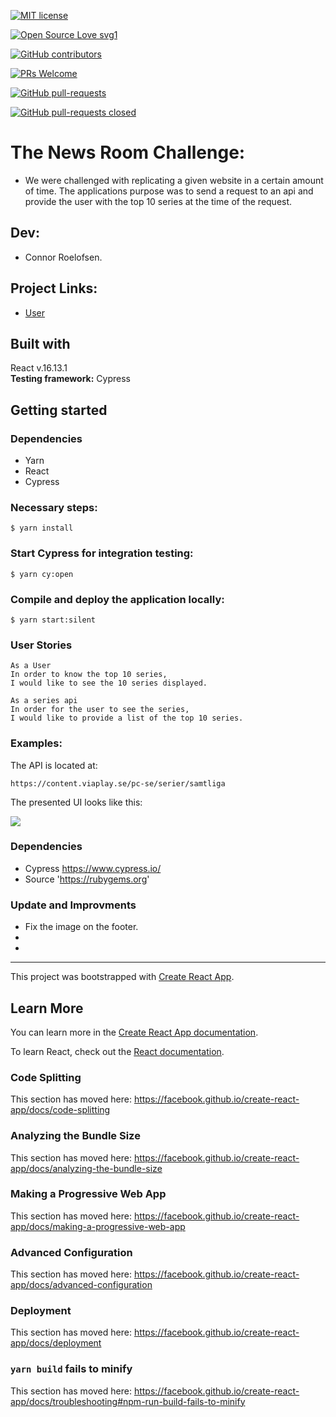 [![MIT license](https://img.shields.io/badge/License-MIT-blue.svg)](https://lbesson.mit-license.org/)

[![Open Source Love svg1](https://badges.frapsoft.com/os/v1/open-source.svg?v=103)](https://github.com/ellerbrock/open-source-badges/)

[![GitHub contributors](https://img.shields.io/github/contributors/Naereen/StrapDown.js.svg)](https://GitHub.com/Naereen/StrapDown.js/graphs/contributors/)

[![PRs Welcome](https://img.shields.io/badge/PRs-welcome-brightgreen.svg?style=flat-square)](http://makeapullrequest.com)

[![GitHub pull-requests](https://img.shields.io/github/issues-pr/Naereen/StrapDown.js.svg)](https://GitHub.com/Naereen/StrapDown.js/pull/)

[![GitHub pull-requests closed](https://img.shields.io/github/issues-pr-closed/Naereen/StrapDown.js.svg)](https://GitHub.com/Naereen/StrapDown.js/pull/)

# The News Room Challenge:

- We were challenged with replicating a given website in a certain amount of time. The applications purpose was to send a request to an api and provide the user with the top 10 series at the time of the request.


## Dev:

- Connor Roelofsen.

## Project Links:

- [User](https://github.com/grconnor/viaplay_exam)

## Built with

React v.16.13.1 </br>
**Testing framework:** Cypress

## Getting started

### Dependencies

- Yarn
- React
- Cypress

### Necessary steps:

```
$ yarn install
```

### Start Cypress for integration testing:

```
$ yarn cy:open
```

### Compile and deploy the application locally:

```
$ yarn start:silent
```

### User Stories

```
As a User
In order to know the top 10 series,
I would like to see the 10 series displayed.
```

```
As a series api
In order for the user to see the series,
I would like to provide a list of the top 10 series.
```

### Examples:

The API is located at:

```
https://content.viaplay.se/pc-se/serier/samtliga
```

The presented UI looks like this:

![](https://github.com/CraftAcademyLabs/coach-guides/raw/master/miscellaneous/assessments/viaplay_challenge_ui.png)


### Dependencies

* Cypress https://www.cypress.io/
* Source 'https://rubygems.org'


### Update and Improvments

- Fix the image on the footer.
- 
- 

------------------------------------------------------------------------------------

This project was bootstrapped with [Create React App](https://github.com/facebook/create-react-app).

## Learn More

You can learn more in the [Create React App documentation](https://facebook.github.io/create-react-app/docs/getting-started).

To learn React, check out the [React documentation](https://reactjs.org/).

### Code Splitting

This section has moved here: https://facebook.github.io/create-react-app/docs/code-splitting

### Analyzing the Bundle Size

This section has moved here: https://facebook.github.io/create-react-app/docs/analyzing-the-bundle-size

### Making a Progressive Web App

This section has moved here: https://facebook.github.io/create-react-app/docs/making-a-progressive-web-app

### Advanced Configuration

This section has moved here: https://facebook.github.io/create-react-app/docs/advanced-configuration

### Deployment

This section has moved here: https://facebook.github.io/create-react-app/docs/deployment

### `yarn build` fails to minify

This section has moved here: https://facebook.github.io/create-react-app/docs/troubleshooting#npm-run-build-fails-to-minify
